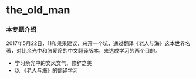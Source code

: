 # the_old_man
### 本专题介绍
2017年5月22日，11和果果建议，来开一个坑，通过翻译《老人与海》这本世界名著，对比余光中和张爱玲的中文翻译版本，来达成学习的两个目的。
- 学习余光中的文风文气、修辞之美
- 以
《老人与海》的翻译学习

